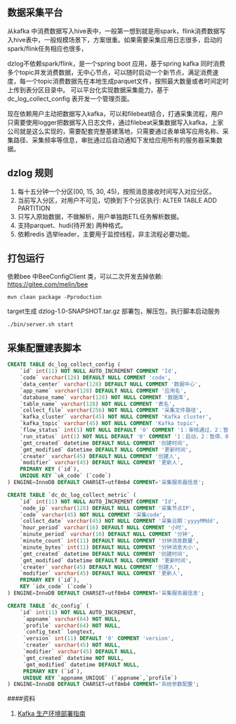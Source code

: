 ## 数据采集平台
从kafka 中消费数据写入hive表中，一般第一想到就是用spark，flink消费数据写入hive表中，一般规模场景下，方案很重。如果需要采集应用日志很多，启动的spark/flink任务相应也很多，

dzlog不依赖spark/flink，是一个spring boot 应用，基于spring kafka 同时消费多个topic并发消费数据，无中心节点，可以随时启动一个新节点，满足消费速度，每一个topic消费数据先在本地生成parquet文件，按照最大数量或者时间定时上传到表分区目录中。
可以平台化实现数据采集能力，基于dc_log_collect_config 表开发一个管理页面。

现在依赖用户主动把数据写入kafka，可以和filebeat结合，打通采集流程，用户只需要使用logger把数据写入日志文件，通过filebeat采集数据写入kafka，上家公司就是这么实现的，需要配套完整基建落地，只需要通过表单填写应用名称、采集路径、采集频率等信息，审批通过后自动通知下发给应用所有的服务器采集数据。

## dzlog 规则
1. 每十五分钟一个分区(00, 15, 30, 45)，按照消息接收时间写入对应分区。
2. 当前写入分区，对用户不可见，切换到下个分区执行: ALTER TABLE ADD PARTITION
3. 只写入原始数据，不做解析，用户单独跑ETL任务解析数据。
4. 支持parquet、hudi(待开发) 两种格式。
5. 依赖redis 选举leader，主要用于监控线程，非主流程必要功能。

## 打包运行

依赖bee 中BeeConfigClient 类，可以二次开发去掉依赖: https://gitee.com/melin/bee

```
mvn clean package -Pproduction
```
target生成 dzlog-1.0-SNAPSHOT.tar.gz 部署包，解压包，执行脚本启动服务

```
./bin/server.sh start
```

## 采集配置建表脚本
```sql
CREATE TABLE dc_log_collect_config (
    `id` int(11) NOT NULL AUTO_INCREMENT COMMENT 'Id',
    `code` varchar(128) DEFAULT NULL COMMENT 'code',
    `data_center` varchar(128) DEFAULT NULL COMMENT '数据中心',
    `app_name` varchar(128) DEFAULT NULL COMMENT '应用名',
    `database_name` varchar(128) NOT NULL COMMENT '数据库',
    `table_name` varchar(128) NOT NULL COMMENT '表名',
    `collect_file` varchar(256) NOT NULL COMMENT '采集文件路径',
    `kafka_cluster` varchar(45) NOT NULL COMMENT 'Kafka cluster',
    `kafka_topic` varchar(45) NOT NULL COMMENT 'Kafka topic',
    `flow_status` int(1) NOT NULL DEFAULT '0' COMMENT '1：审核通过，2：暂停、0: 待审核',
    `run_status` int(1) NOT NULL DEFAULT '0' COMMENT '1：启动，2：暂停、0：停止',
    `gmt_created` datetime DEFAULT NULL COMMENT '创建时间',
    `gmt_modified` datetime DEFAULT NULL COMMENT '更新时间',
    `creater` varchar(45) DEFAULT NULL COMMENT '创建人',
    `modifier` varchar(45) DEFAULT NULL COMMENT '更新人',
    PRIMARY KEY (`id`),
    UNIQUE KEY `uk_code` (`code`)
) ENGINE=InnoDB DEFAULT CHARSET=utf8mb4 COMMENT='采集服务器信息';

CREATE TABLE `dc_dc_log_collect_metric` (
    `id` int(11) NOT NULL AUTO_INCREMENT COMMENT 'Id',
    `node_ip` varchar(128) DEFAULT NULL COMMENT '采集节点IP',
    `code` varchar(45) NOT NULL COMMENT '采集code',
    `collect_date` varchar(45) NOT NULL COMMENT '采集日期：yyyyMMdd',
    `hour_period` varchar(16) DEFAULT NULL COMMENT '小时',
    `minute_period` varchar(16) DEFAULT NULL COMMENT '分钟',
    `minute_count` int(11) DEFAULT NULL COMMENT '分钟消息数量',
    `minute_bytes` int(11) DEFAULT NULL COMMENT '分钟消息大小',
    `gmt_created` datetime DEFAULT NULL COMMENT '创建时间',
    `gmt_modified` datetime DEFAULT NULL COMMENT '更新时间',
    `creater` varchar(45) DEFAULT NULL COMMENT '创建人',
    `modifier` varchar(45) DEFAULT NULL COMMENT '更新人',
    PRIMARY KEY (`id`),
    KEY `idx_code` (`code`)
) ENGINE=InnoDB DEFAULT CHARSET=utf8mb4 COMMENT='采集服务器信息';

CREATE TABLE `dc_config` (
    `id` int(11) NOT NULL AUTO_INCREMENT,
     `appname` varchar(64) NOT NULL,
     `profile` varchar(64) NOT NULL,
     `config_text` longtext,
     `version` int(11) DEFAULT '0' COMMENT 'version',
     `creater` varchar(45) NOT NULL,
     `modifier` varchar(45) DEFAULT NULL,
     `gmt_created` datetime NOT NULL,
     `gmt_modified` datetime DEFAULT NULL,
     PRIMARY KEY (`id`),
     UNIQUE KEY `appname_UNIQUE` (`appname`,`profile`)
) ENGINE=InnoDB DEFAULT CHARSET=utf8mb4 COMMENT='系统参数配置';
```

####资料
1. [Kafka 生产环境部署指南](https://xie.infoq.cn/article/d57f83779490c7ff62b6b59ae)